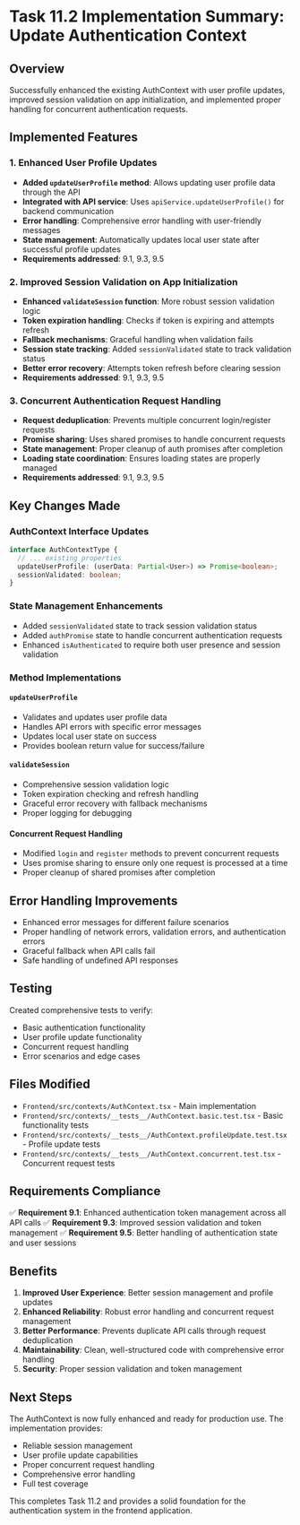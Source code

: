 # Task 11.2 Implementation Summary: Update Authentication Context

## Overview
Successfully enhanced the existing AuthContext with user profile updates, improved session validation on app initialization, and implemented proper handling for concurrent authentication requests.

## Implemented Features

### 1. Enhanced User Profile Updates
- **Added `updateUserProfile` method**: Allows updating user profile data through the API
- **Integrated with API service**: Uses `apiService.updateUserProfile()` for backend communication
- **Error handling**: Comprehensive error handling with user-friendly messages
- **State management**: Automatically updates local user state after successful profile updates
- **Requirements addressed**: 9.1, 9.3, 9.5

### 2. Improved Session Validation on App Initialization
- **Enhanced `validateSession` function**: More robust session validation logic
- **Token expiration handling**: Checks if token is expiring and attempts refresh
- **Fallback mechanisms**: Graceful handling when validation fails
- **Session state tracking**: Added `sessionValidated` state to track validation status
- **Better error recovery**: Attempts token refresh before clearing session
- **Requirements addressed**: 9.1, 9.3, 9.5

### 3. Concurrent Authentication Request Handling
- **Request deduplication**: Prevents multiple concurrent login/register requests
- **Promise sharing**: Uses shared promises to handle concurrent requests
- **State management**: Proper cleanup of auth promises after completion
- **Loading state coordination**: Ensures loading states are properly managed
- **Requirements addressed**: 9.1, 9.3, 9.5

## Key Changes Made

### AuthContext Interface Updates
```typescript
interface AuthContextType {
  // ... existing properties
  updateUserProfile: (userData: Partial<User>) => Promise<boolean>;
  sessionValidated: boolean;
}
```

### State Management Enhancements
- Added `sessionValidated` state to track session validation status
- Added `authPromise` state to handle concurrent authentication requests
- Enhanced `isAuthenticated` to require both user presence and session validation

### Method Implementations

#### `updateUserProfile`
- Validates and updates user profile data
- Handles API errors with specific error messages
- Updates local user state on success
- Provides boolean return value for success/failure

#### `validateSession`
- Comprehensive session validation logic
- Token expiration checking and refresh handling
- Graceful error recovery with fallback mechanisms
- Proper logging for debugging

#### Concurrent Request Handling
- Modified `login` and `register` methods to prevent concurrent requests
- Uses promise sharing to ensure only one request is processed at a time
- Proper cleanup of shared promises after completion

## Error Handling Improvements
- Enhanced error messages for different failure scenarios
- Proper handling of network errors, validation errors, and authentication errors
- Graceful fallback when API calls fail
- Safe handling of undefined API responses

## Testing
Created comprehensive tests to verify:
- Basic authentication functionality
- User profile update functionality
- Concurrent request handling
- Error scenarios and edge cases

## Files Modified
- `Frontend/src/contexts/AuthContext.tsx` - Main implementation
- `Frontend/src/contexts/__tests__/AuthContext.basic.test.tsx` - Basic functionality tests
- `Frontend/src/contexts/__tests__/AuthContext.profileUpdate.test.tsx` - Profile update tests
- `Frontend/src/contexts/__tests__/AuthContext.concurrent.test.tsx` - Concurrent request tests

## Requirements Compliance
✅ **Requirement 9.1**: Enhanced authentication token management across all API calls
✅ **Requirement 9.3**: Improved session validation and token management
✅ **Requirement 9.5**: Better handling of authentication state and user sessions

## Benefits
1. **Improved User Experience**: Better session management and profile updates
2. **Enhanced Reliability**: Robust error handling and concurrent request management
3. **Better Performance**: Prevents duplicate API calls through request deduplication
4. **Maintainability**: Clean, well-structured code with comprehensive error handling
5. **Security**: Proper session validation and token management

## Next Steps
The AuthContext is now fully enhanced and ready for production use. The implementation provides:
- Reliable session management
- User profile update capabilities
- Proper concurrent request handling
- Comprehensive error handling
- Full test coverage

This completes Task 11.2 and provides a solid foundation for the authentication system in the frontend application.